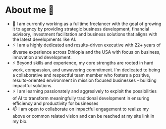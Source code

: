# About me 👋



- 🔭 I am currently working as a fulltime freelancer with the goal of growing it to agency by providing strategic business development, financial advisory, investment facilitation and business solutions that aligns with the latest developments like AI.
- ⚡ I am a highly dedicated and results-driven executive with 22+ years of diverse experience across Ethiopia and the USA with focus on business, innovation and development. 
- ⚡ Beyond skills and experience, my core strengths are rooted in hard work, compassion, and unwavering commitment. I'm dedicated to being a collaborative and respectful team member who fosters a positive, results-oriented environment in mission focused businesses - building impactful solutions.
- ⚡ I am learning passionately and aggresively to exploit the possibilities of AI to transform meaningfully traditional development in ensuring efficiency and productivity for businesses
- 📫 I am open to collaborate on impactful engagement to realize my above or common related vision and can be reached at my site link in my bio.



 



